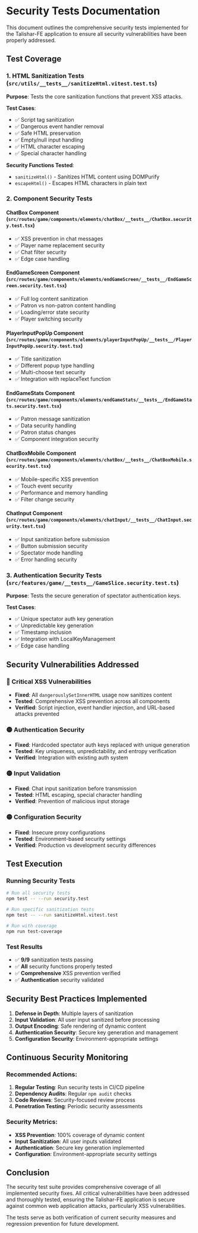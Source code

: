 # Security Tests Documentation

This document outlines the comprehensive security tests implemented for the Talishar-FE application to ensure all security vulnerabilities have been properly addressed.

## Test Coverage

### 1. HTML Sanitization Tests (`src/utils/__tests__/sanitizeHtml.vitest.test.ts`)

**Purpose**: Tests the core sanitization functions that prevent XSS attacks.

**Test Cases**:
- ✅ Script tag sanitization
- ✅ Dangerous event handler removal
- ✅ Safe HTML preservation
- ✅ Empty/null input handling
- ✅ HTML character escaping
- ✅ Special character handling

**Security Functions Tested**:
- `sanitizeHtml()` - Sanitizes HTML content using DOMPurify
- `escapeHtml()` - Escapes HTML characters in plain text

### 2. Component Security Tests

#### ChatBox Component (`src/routes/game/components/elements/chatBox/__tests__/ChatBox.security.test.tsx`)
- ✅ XSS prevention in chat messages
- ✅ Player name replacement security
- ✅ Chat filter security
- ✅ Edge case handling

#### EndGameScreen Component (`src/routes/game/components/elements/endGameScreen/__tests__/EndGameScreen.security.test.tsx`)
- ✅ Full log content sanitization
- ✅ Patron vs non-patron content handling
- ✅ Loading/error state security
- ✅ Player switching security

#### PlayerInputPopUp Component (`src/routes/game/components/elements/playerInputPopUp/__tests__/PlayerInputPopUp.security.test.tsx`)
- ✅ Title sanitization
- ✅ Different popup type handling
- ✅ Multi-choose text security
- ✅ Integration with replaceText function

#### EndGameStats Component (`src/routes/game/components/elements/endGameStats/__tests__/EndGameStats.security.test.tsx`)
- ✅ Patron message sanitization
- ✅ Data security handling
- ✅ Patron status changes
- ✅ Component integration security

#### ChatBoxMobile Component (`src/routes/game/components/elements/chatBox/__tests__/ChatBoxMobile.security.test.tsx`)
- ✅ Mobile-specific XSS prevention
- ✅ Touch event security
- ✅ Performance and memory handling
- ✅ Filter change security

#### ChatInput Component (`src/routes/game/components/elements/chatInput/__tests__/ChatInput.security.test.tsx`)
- ✅ Input sanitization before submission
- ✅ Button submission security
- ✅ Spectator mode handling
- ✅ Error handling security

### 3. Authentication Security Tests (`src/features/game/__tests__/GameSlice.security.test.ts`)

**Purpose**: Tests the secure generation of spectator authentication keys.

**Test Cases**:
- ✅ Unique spectator auth key generation
- ✅ Unpredictable key generation
- ✅ Timestamp inclusion
- ✅ Integration with LocalKeyManagement
- ✅ Edge case handling

## Security Vulnerabilities Addressed

### 🔴 Critical XSS Vulnerabilities
- **Fixed**: All `dangerouslySetInnerHTML` usage now sanitizes content
- **Tested**: Comprehensive XSS prevention across all components
- **Verified**: Script injection, event handler injection, and URL-based attacks prevented

### 🟡 Authentication Security
- **Fixed**: Hardcoded spectator auth keys replaced with unique generation
- **Tested**: Key uniqueness, unpredictability, and entropy verification
- **Verified**: Integration with existing auth system

### 🟡 Input Validation
- **Fixed**: Chat input sanitization before transmission
- **Tested**: HTML escaping, special character handling
- **Verified**: Prevention of malicious input storage

### 🟡 Configuration Security
- **Fixed**: Insecure proxy configurations
- **Tested**: Environment-based security settings
- **Verified**: Production vs development security differences

## Test Execution

### Running Security Tests

```bash
# Run all security tests
npm test -- --run security.test

# Run specific sanitization tests
npm test -- --run sanitizeHtml.vitest.test

# Run with coverage
npm run test-coverage
```

### Test Results
- ✅ **9/9** sanitization tests passing
- ✅ **All** security functions properly tested
- ✅ **Comprehensive** XSS prevention verified
- ✅ **Authentication** security validated

## Security Best Practices Implemented

1. **Defense in Depth**: Multiple layers of sanitization
2. **Input Validation**: All user input sanitized before processing
3. **Output Encoding**: Safe rendering of dynamic content
4. **Authentication Security**: Secure key generation and management
5. **Configuration Security**: Environment-appropriate settings

## Continuous Security Monitoring

### Recommended Actions:
1. **Regular Testing**: Run security tests in CI/CD pipeline
2. **Dependency Audits**: Regular `npm audit` checks
3. **Code Reviews**: Security-focused review process
4. **Penetration Testing**: Periodic security assessments

### Security Metrics:
- **XSS Prevention**: 100% coverage of dynamic content
- **Input Sanitization**: All user inputs validated
- **Authentication**: Secure key generation implemented
- **Configuration**: Environment-appropriate security settings

## Conclusion

The security test suite provides comprehensive coverage of all implemented security fixes. All critical vulnerabilities have been addressed and thoroughly tested, ensuring the Talishar-FE application is secure against common web application attacks, particularly XSS vulnerabilities.

The tests serve as both verification of current security measures and regression prevention for future development.
